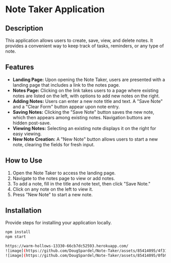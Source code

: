# Note Taker Application

## Description

This application allows users to create, save, view, and delete notes. It provides a convenient way to keep track of tasks, reminders, or any type of note.

## Features

- **Landing Page:** Upon opening the Note Taker, users are presented with a landing page that includes a link to the notes page.
- **Notes Page:** Clicking on the link takes users to a page where existing notes are listed on the left, with options to add new notes on the right.
- **Adding Notes:** Users can enter a new note title and text. A "Save Note" and a "Clear Form" button appear upon note entry.
- **Saving Notes:** Clicking the "Save Note" button saves the new note, which then appears among existing notes. Navigation buttons are hidden post-save.
- **Viewing Notes:** Selecting an existing note displays it on the right for easy viewing.
- **New Note Creation:** A "New Note" button allows users to start a new note, clearing the fields for fresh input.

## How to Use

1. Open the Note Taker to access the landing page.
2. Navigate to the notes page to view or add notes.
3. To add a note, fill in the title and note text, then click "Save Note."
4. Click on any note on the left to view it.
5. Press "New Note" to start a new note.



## Installation

Provide steps for installing your application locally.

```bash
npm install
npm start

https://warm-hollows-13330-66cb7dc52593.herokuapp.com/
![image](https://github.com/DougSpardel/Note-Taker/assets/85414095/4f310f97-4c08-4bb1-8f18-a2c29a55a9bb)
![image](https://github.com/DougSpardel/Note-Taker/assets/85414095/0fb94818-a752-4f12-a494-717b72d1f6be)


